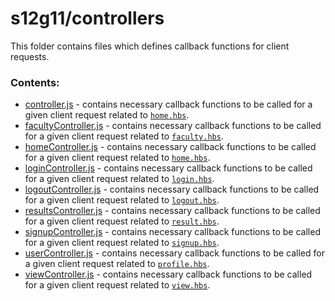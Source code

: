 # s12g11/controllers

This folder contains files which defines callback functions for client requests.

### Contents:
- [controller.js](https://github.com/ccapdev1920T2/s12g11/blob/master/controllers/controller.js) - contains necessary callback functions to be called for a given client request related to [`home.hbs`](https://github.com/ccapdev1920T2/s12g11/blob/master/views/home.hbs).
- [facultyController.js](https://github.com/ccapdev1920T2/s12g11/blob/master/controllers/facultyController.js) - contains necessary callback functions to be called for a given client request related to [`faculty.hbs`](https://github.com/ccapdev1920T2/s12g11/blob/master/views/faculty.hbs).
- [homeController.js](https://github.com/ccapdev1920T2/s12g11/blob/master/controllers/homeController.js) - contains necessary callback functions to be called for a given client request related to [`home.hbs`](https://github.com/ccapdev1920T2/s12g11/blob/master/views/home.hbs).
- [loginController.js](https://github.com/ccapdev1920T2/s12g11/blob/master/controllers/loginController.js) - contains necessary callback functions to be called for a given client request related to [`login.hbs`](https://github.com/ccapdev1920T2/s12g11/blob/master/views/login.hbs).
- [logoutController.js](https://github.com/ccapdev1920T2/s12g11/blob/master/controllers/logoutController.js) - contains necessary callback functions to be called for a given client request related to [`logout.hbs`](https://github.com/ccapdev1920T2/s12g11/blob/master/views/logout.hbs).
- [resultsController.js](https://github.com/ccapdev1920T2/s12g11/blob/master/controllers/resultsController.js) - contains necessary callback functions to be called for a given client request related to [`result.hbs`](https://github.com/ccapdev1920T2/s12g11/blob/master/views/result.hbs).
- [signupController.js](https://github.com/ccapdev1920T2/s12g11/blob/master/controllers/signupController.js) - contains necessary callback functions to be called for a given client request related to [`signup.hbs`](https://github.com/ccapdev1920T2/s12g11/blob/master/views/signup.hbs).
- [userController.js](https://github.com/ccapdev1920T2/s12g11/blob/master/controllers/userController.js) - contains necessary callback functions to be called for a given client request related to [`profile.hbs`](https://github.com/ccapdev1920T2/s12g11/blob/master/views/profile.hbs).
- [viewController.js](https://github.com/ccapdev1920T2/s12g11/blob/master/controllers/viewController.js) - contains necessary callback functions to be called for a given client request related to [`view.hbs`](https://github.com/ccapdev1920T2/s12g11/blob/master/views/view.hbs).